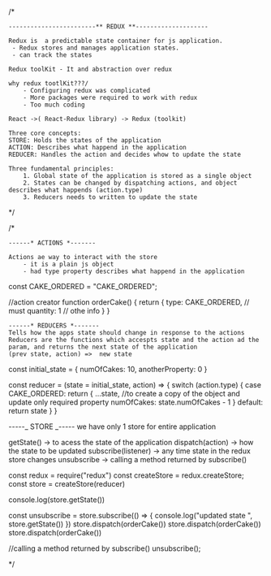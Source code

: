 /\*

    ------------------------** REDUX **--------------------

    Redux is  a predictable state container for js application.
     - Redux stores and manages application states.
     - can track the states

    Redux toolKit - It and abstraction over redux

    why redux tootlKit???/
        - Configuring redux was complicated
        - More packages were required to work with redux
        - Too much coding

    React ->( React-Redux library) -> Redux (toolkit)

    Three core concepts:
    STORE: Holds the states of the application
    ACTION: Describes what happend in the application
    REDUCER: Handles the action and decides whow to update the state

    Three fundamental principles:
        1. Global state of the application is stored as a single object
        2. States can be changed by dispatching actions, and object describes what happends (action.type)
        3. Reducers needs to written to update the state

\*/

/\*

    ------* ACTIONS *-------

    Actions ae way to interact with the store
        - it is a plain js object
        - had type property describes what happend in the application

const CAKE_ORDERED = "CAKE_ORDERED";

//action creator
function orderCake() {
return {
type: CAKE_ORDERED, // must
quantity: 1 // othe info
}
}

    ------* REDUCERS *-------
    Tells how the apps state should change in response to the actions
    Reducers are the functions which accespts state and the action ad the param, and returns the next state of the application
    (prev state, action) =>  new state

const initial_state = {
numOfCakes: 10,
anotherProperty: 0
}

const reducer = (state = initial_state, action) => {
switch (action.type) {
case CAKE_ORDERED:
return {
...state, //to create a copy of the object and update only required property
numOfCakes: state.numOfCakes - 1
}
default:
return state
}
}

-----_ STORE _-----
we have only 1 store for entire application

getState() -> to acess the state of the application
dispatch(action) -> how the state to be updated
subscribe(listener) -> any time state in the redux store changes
unsubscribe -> calling a method returned by subscribe()

const redux = require("redux")
const createStore = redux.createStore;
const store = createStore(reducer)

console.log(store.getState())

const unsubscribe = store.subscribe(() => {
console.log("updated state ", store.getState())
})
store.dispatch(orderCake())
store.dispatch(orderCake())
store.dispatch(orderCake())

//calling a method returned by subscribe()
unsubscribe();

\*/

